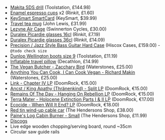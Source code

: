 - [Makita SDS drill](https://www.toolstation.com/makita-3-function-800w-sds-rotary-hammer-drill/p20464) (Toolstation, £144.98)
- [Enamel espresso cups](https://www.rinkit.com/products/130ml-white-enamel-espresso-cup-by-argon-tableware?variant=45183874760891) x2 (Rinkit, £1.60)
- [KeySmart SmartCard](https://www.getkeysmart.com/products/keysmart-smartcard) (KeySmart, $39.99)
- [Travel tea mug](https://www.johnlewis.com/stanley-aerolight-transit-leak-proof-travel-mug-350ml/black/p110979714) (John Lewis, £31.99)
- [Lezyne Air Cage](https://www.swinnertoncycles.co.uk/lezyne-bottle-cage-matrix-air-cage-p129206/s375774) (Swinnerton Cycles, £30.00)
- [Duralex Picardie glasses 16cl](https://www.rinkit.com/products/duralex-picardie-traditional-tumbler-glasses-130ml-set-of-6) (Rinkit, £7.19)
- [Duralex Picardie glasses 36cl](https://www.rinkit.com/collections/duralex-picardie-range/products/duralex-picardie-traditional-tumbler-glasses-360ml-set-of-6) (Rinkit, £14.09)
- [Precision / Jazz Style Bass Guitar Hard Case](https://hiscoxcases.com/products/precision-jazz-standard-bass-guitar-hard-case-pro-ii-spec) (Hiscox Cases, £159.00) - `@todo check size`
- [Dunlop Wellington boots size 9](https://www.toolstation.com/dunlop-protomaster-safety-wellington-boots/p66093) (Toolstation, £11.19)
- [Inflatable travel pillow](https://www.decathlon.co.uk/p/inflatable-trekking-pillow-mt500/_/R-p-343604) (Decathlon, £14.99)
- [The Vegan Butcher - Zacchary Bird](https://www.waterstones.com/book/the-vegan-butcher/zacchary-bird/9781922754097) (Waterstones, £25.00)
- [Anything You Can Cook, I Can Cook Vegan - Richard Makin ](https://www.waterstones.com/book/anything-you-can-cook-i-can-cook-vegan/richard-makin/9781526638410) (Waterstones, £25.00)
- [Link - Chapter IV LP](https://doomrock.com/music/lp/652/link-chapter-iv-lp) (DoomRock, €15.00)
- [Ancst / King Apathy (Thränenkind) - Split LP](https://doomrock.com/music/lp/505/ancst/king-apathy-thraenenkind-split-lp-5.-versions) (DoomRock, €15.00)
- [Remains Of The Day - Hanging On Rebellion LP](https://doomrock.com/music/lp/934/remains-of-the-day-hanging-on-rebellion-lp-2.-versions) (DoomRock, €15.00)
- [Terra Mater - Holocene Extinction Parts I & II LP](https://doomrock.com/music/lp/1124/terra-mater-holocene-extinction-parts-i-ii-lp) (DoomRock, €17.00)
- [Ecocide - When Will It End? LP](https://doomrock.com/tofu-carnage-records/1185/ecocide-when-will-it-end-lp) (DoomRock, €18.00)
- [Red tin wind-up cable car](https://thehendersonsshop.co.uk/products/red-tin-toy-cable-car) (The Hendersons Shop, £38.00)
- [Paine's Log Cabin Burner - Small](https://thehendersonsshop.co.uk/products/copy-of-paines-log-cabin-burner-small) (The Hendersons Shop, £11.99)
- [Discogs](https://www.discogs.com/wantlist?user=161)
- Live edge wooden chopping/serving board, round ~35cm
- Circular saw guide rails
